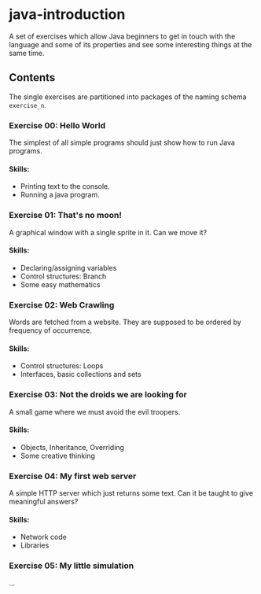java-introduction
=================

A set of exercises which allow Java beginners to get in touch with the language and some of its properties and see some interesting things at the same time.

Contents
--------

The single exercises are partitioned into packages of the naming schema `exercise_n`.

### Exercise 00: Hello World

The simplest of all simple programs should just show how to run Java programs.

#### Skills:
* Printing text to the console.
* Running a java program.


### Exercise 01: That's no moon!

A graphical window with a single sprite in it. Can we move it?

#### Skills:
* Declaring/assigning variables
* Control structures: Branch
* Some easy mathematics


### Exercise 02: Web Crawling

Words are fetched from a website. They are supposed to be ordered by frequency of occurrence.

#### Skills:
* Control structures: Loops
* Interfaces, basic collections and sets


### Exercise 03: Not the droids we are looking for

A small game where we must avoid the evil troopers.

#### Skills:
* Objects, Inheritance, Overriding
* Some creative thinking


### Exercise 04: My first web server

A simple HTTP server which just returns some text. Can it be taught to give meaningful answers?

#### Skills:
* Network code
* Libraries

### Exercise 05: My little simulation

...
